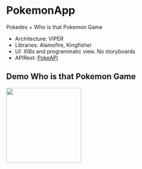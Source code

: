
# PokemonApp
Pokedex + Who is that Pokemon Game
 - Architecture: VIPER
 - Libraries: Alamofire, Kingfisher
 - UI: XIBs and programmatic view. No storyboards
 - APIRest: [PokeAPI](https://pokeapi.co)
 
 
## Demo Who is that Pokemon Game

<img src="images/demo.mov" width=200 />

